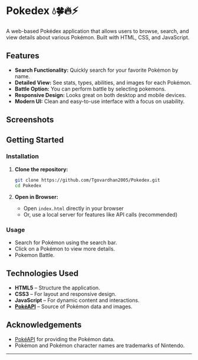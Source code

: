 # Pokedex 💧🍀🔥⚡

A web-based Pokédex application that allows users to browse, search, and view details about various Pokémon. Built with HTML, CSS, and JavaScript.

## Features

- **Search Functionality:** Quickly search for your favorite Pokémon by name.
- **Detailed View:** See stats, types, abilities, and images for each Pokémon.
- **Battle Option:** You can perform battle by selecting pokemons.
- **Responsive Design:** Looks great on both desktop and mobile devices.
- **Modern UI:** Clean and easy-to-use interface with a focus on usability.

## Screenshots

<!-- Add screenshots here if available -->
<!-- ![Screenshot1](screenshots/screenshot1.png) -->

## Getting Started

### Installation

1. **Clone the repository:**
   ```bash
   git clone https://github.com/Tgovardhan2005/Pokedex.git
   cd Pokedex
   ```

2. **Open in Browser:**
   - Open `index.html` directly in your browser
   - Or, use a local server for features like API calls (recommended)

### Usage

- Search for Pokémon using the search bar.
- Click on a Pokémon to view more details.
- Pokemon Battle.

## Technologies Used

- **HTML5** – Structure the application.
- **CSS3** – For layout and responsive design.
- **JavaScript** – For dynamic content and interactions.
- **[PokéAPI](https://pokeapi.co/)** – Source of Pokémon data and images.

## Acknowledgements

- [PokéAPI](https://pokeapi.co/) for providing the Pokémon data.
- Pokémon and Pokémon character names are trademarks of Nintendo.

---
